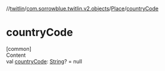 //[twitlin](../../index.md)/[com.sorrowblue.twitlin.v2.objects](../index.md)/[Place](index.md)/[countryCode](country-code.md)



# countryCode  
[common]  
Content  
val [countryCode](country-code.md): [String](https://kotlinlang.org/api/latest/jvm/stdlib/kotlin/-string/index.html)? = null  



